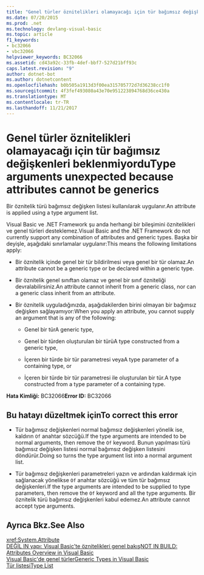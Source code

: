 ```yaml
---
title: "Genel türler öznitelikleri olamayacağı için tür bağımsız değişkenleri beklenmiyordu"
ms.date: 07/20/2015
ms.prod: .net
ms.technology: devlang-visual-basic
ms.topic: article
f1_keywords:
- bc32066
- vbc32066
helpviewer_keywords: BC32066
ms.assetid: cd43a92c-33fb-4def-bbf7-527d21bff93c
caps.latest.revision: "9"
author: dotnet-bot
ms.author: dotnetcontent
ms.openlocfilehash: b0b505a1913d3f00ea315705772d7d36238cc1f0
ms.sourcegitcommit: 4f3fef493080a43e70e951223894768d36ce430a
ms.translationtype: MT
ms.contentlocale: tr-TR
ms.lasthandoff: 11/21/2017
---
```

# <a name="type-arguments-unexpected-because-attributes-cannot-be-generics"></a><span data-ttu-id="2e7f3-102">Genel türler öznitelikleri olamayacağı için tür bağımsız değişkenleri beklenmiyordu</span><span class="sxs-lookup"><span data-stu-id="2e7f3-102">Type arguments unexpected because attributes cannot be generics</span></span>
<span data-ttu-id="2e7f3-103">Bir öznitelik türü bağımsız değişken listesi kullanılarak uygulanır.</span><span class="sxs-lookup"><span data-stu-id="2e7f3-103">An attribute is applied using a type argument list.</span></span>  
  
 <span data-ttu-id="2e7f3-104">Visual Basic ve .NET Framework şu anda herhangi bir bileşimini öznitelikleri ve genel türleri desteklemez.</span><span class="sxs-lookup"><span data-stu-id="2e7f3-104">Visual Basic and the .NET Framework do not currently support any combination of attributes and generic types.</span></span> <span data-ttu-id="2e7f3-105">Başka bir deyişle, aşağıdaki sınırlamalar uygulanır:</span><span class="sxs-lookup"><span data-stu-id="2e7f3-105">This means the following limitations apply:</span></span>  
  
-   <span data-ttu-id="2e7f3-106">Bir öznitelik içinde genel bir tür bildirilmesi veya genel bir tür olamaz.</span><span class="sxs-lookup"><span data-stu-id="2e7f3-106">An attribute cannot be a generic type or be declared within a generic type.</span></span>  
  
-   <span data-ttu-id="2e7f3-107">Bir öznitelik genel sınıftan olamaz ve genel bir sınıf özniteliği devralabilirsiniz.</span><span class="sxs-lookup"><span data-stu-id="2e7f3-107">An attribute cannot inherit from a generic class, nor can a generic class inherit from an attribute.</span></span>  
  
-   <span data-ttu-id="2e7f3-108">Bir öznitelik uyguladığınızda, aşağıdakilerden birini olmayan bir bağımsız değişken sağlayamıyor:</span><span class="sxs-lookup"><span data-stu-id="2e7f3-108">When you apply an attribute, you cannot supply an argument that is any of the following:</span></span>  
  
    -   <span data-ttu-id="2e7f3-109">Genel bir tür</span><span class="sxs-lookup"><span data-stu-id="2e7f3-109">A generic type,</span></span>  
  
    -   <span data-ttu-id="2e7f3-110">Genel bir türden oluşturulan bir türü</span><span class="sxs-lookup"><span data-stu-id="2e7f3-110">A type constructed from a generic type,</span></span>  
  
    -   <span data-ttu-id="2e7f3-111">İçeren bir türde bir tür parametresi veya</span><span class="sxs-lookup"><span data-stu-id="2e7f3-111">A type parameter of a containing type, or</span></span>  
  
    -   <span data-ttu-id="2e7f3-112">İçeren bir türde bir tür parametresi ile oluşturulan bir tür.</span><span class="sxs-lookup"><span data-stu-id="2e7f3-112">A type constructed from a type parameter of a containing type.</span></span>  
  
 <span data-ttu-id="2e7f3-113">**Hata Kimliği:** BC32066</span><span class="sxs-lookup"><span data-stu-id="2e7f3-113">**Error ID:** BC32066</span></span>  
  
## <a name="to-correct-this-error"></a><span data-ttu-id="2e7f3-114">Bu hatayı düzeltmek için</span><span class="sxs-lookup"><span data-stu-id="2e7f3-114">To correct this error</span></span>  
  
-   <span data-ttu-id="2e7f3-115">Tür bağımsız değişkenleri normal bağımsız değişkenleri yönelik ise, kaldırın `Of` anahtar sözcüğü.</span><span class="sxs-lookup"><span data-stu-id="2e7f3-115">If the type arguments are intended to be normal arguments, then remove the `Of` keyword.</span></span> <span data-ttu-id="2e7f3-116">Bunun yapılması türü bağımsız değişken listesi normal bağımsız değişken listesini döndürür.</span><span class="sxs-lookup"><span data-stu-id="2e7f3-116">Doing so turns the type argument list into a normal argument list.</span></span>  
  
-   <span data-ttu-id="2e7f3-117">Tür bağımsız değişkenleri parametreleri yazın ve ardından kaldırmak için sağlanacak yönelikse `Of` anahtar sözcüğü ve tüm tür bağımsız değişkenleri.</span><span class="sxs-lookup"><span data-stu-id="2e7f3-117">If the type arguments are intended to be supplied to type parameters, then remove the `Of` keyword and all the type arguments.</span></span> <span data-ttu-id="2e7f3-118">Bir öznitelik türü bağımsız değişkenleri kabul edemez.</span><span class="sxs-lookup"><span data-stu-id="2e7f3-118">An attribute cannot accept type arguments.</span></span>  
  
## <a name="see-also"></a><span data-ttu-id="2e7f3-119">Ayrıca Bkz.</span><span class="sxs-lookup"><span data-stu-id="2e7f3-119">See Also</span></span>  
 <xref:System.Attribute>  
 [<span data-ttu-id="2e7f3-120">DEĞİL IN yapı: Visual Basic'te öznitelikleri genel bakış</span><span class="sxs-lookup"><span data-stu-id="2e7f3-120">NOT IN BUILD: Attributes Overview in Visual Basic</span></span>](http://msdn.microsoft.com/en-us/0d0cff64-892d-4f57-83bd-bef388553d4f)  
 [<span data-ttu-id="2e7f3-121">Visual Basic'de genel türler</span><span class="sxs-lookup"><span data-stu-id="2e7f3-121">Generic Types in Visual Basic</span></span>](../../visual-basic/programming-guide/language-features/data-types/generic-types.md)  
 [<span data-ttu-id="2e7f3-122">Tür listesi</span><span class="sxs-lookup"><span data-stu-id="2e7f3-122">Type List</span></span>](../../visual-basic/language-reference/statements/type-list.md)
